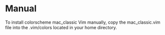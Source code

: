 # Manual
To install colorscheme mac_classic Vim manually, copy the mac_classic.vim file into the .vim/colors located in your home directory.
